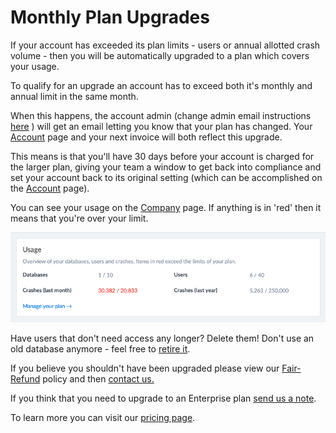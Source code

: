 # Monthly Plan Upgrades

If your account has exceeded its plan limits - users or annual allotted crash volume - then you will be automatically upgraded to a plan which covers your usage.

To qualify for an upgrade an account has to exceed both it's monthly and annual limit in the same month.

When this happens, the account admin \(change admin email instructions [here](../billing-and-plan-managment/updating-email-address-for-receipts-and-invocies.md) \) will get an email letting you know that your plan has changed. Your [Account](https://app.bugsplat.com/v2/account) page and your next invoice will both reflect this upgrade.

This means is that you'll have 30 days before your account is charged for the larger plan, giving your team a window to get back into compliance and set your account back to its original setting \(which can be accomplished on the [Account](https://app.bugsplat.com/v2/account) page\).

You can see your usage on the [Company](https://app.bugsplat.com/v2/company) page. If anything is in 'red' then it means that you're over your limit.

![Company Plan Usage](../../../.gitbook/assets/company-plan-usage.png)

Have users that don't need access any longer? Delete them! Don't use an old database anymore - feel free to [retire it](../../../introduction/production/how-to-stop-reporting-versions-of-an-application.md).

If you believe you shouldn't have been upgraded please view our [Fair-Refund](refund-policy.md) policy and then [contact us.](mailto:sales@bugsplat.com)

If you think that you need to upgrade to an Enterprise plan [send us a note](mailto:sales@bugsplat.com).

To learn more you can visit our [pricing page](https://www.bugsplat.com/plans).

